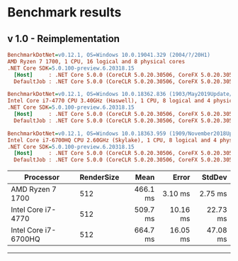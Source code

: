 #  Benchmark results
## v 1.0 - Reimplementation

``` ini
BenchmarkDotNet=v0.12.1, OS=Windows 10.0.19041.329 (2004/?/20H1)
AMD Ryzen 7 1700, 1 CPU, 16 logical and 8 physical cores
.NET Core SDK=5.0.100-preview.6.20318.15
  [Host]     : .NET Core 5.0.0 (CoreCLR 5.0.20.30506, CoreFX 5.0.20.30506), X64 RyuJIT
  DefaultJob : .NET Core 5.0.0 (CoreCLR 5.0.20.30506, CoreFX 5.0.20.30506), X64 RyuJIT
```
``` ini
BenchmarkDotNet=v0.12.1, OS=Windows 10.0.18362.836 (1903/May2019Update/19H1)
Intel Core i7-4770 CPU 3.40GHz (Haswell), 1 CPU, 8 logical and 4 physical cores
.NET Core SDK=5.0.100-preview.6.20318.15
  [Host]     : .NET Core 5.0.0 (CoreCLR 5.0.20.30506, CoreFX 5.0.20.30506), X64 RyuJIT
  DefaultJob : .NET Core 5.0.0 (CoreCLR 5.0.20.30506, CoreFX 5.0.20.30506), X64 RyuJIT
```
``` ini
BenchmarkDotNet=v0.12.1, OS=Windows 10.0.18363.959 (1909/November2018Update/19H2)
Intel Core i7-6700HQ CPU 2.60GHz (Skylake), 1 CPU, 8 logical and 4 physical cores
.NET Core SDK=5.0.100-preview.6.20318.15
  [Host]     : .NET Core 5.0.0 (CoreCLR 5.0.20.30506, CoreFX 5.0.20.30506), X64 RyuJIT
  DefaultJob : .NET Core 5.0.0 (CoreCLR 5.0.20.30506, CoreFX 5.0.20.30506), X64 RyuJIT
```

| Processor             | RenderSize | Mean     | Error    | StdDev   |
|---------------------- |----------- |---------:|---------:|---------:|
| AMD Ryzen 7 1700      |        512 | 466.1 ms | 3.10 ms  | 2.75 ms  |
| Intel Core i7-4770    |        512 | 509.7 ms | 10.16 ms | 22.73 ms |
| Intel Core i7-6700HQ  |        512 | 664.7 ms | 16.05 ms | 47.08 ms |

------------
